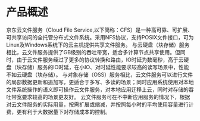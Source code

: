 # 产品概述

京东云文件服务（Cloud File Service,以下简称：CFS）是一种高可靠、可扩展、可共享访问的全托管分布式文件系统。采用NFS协议，支持POSIX文件接口，可为Linux及Windows系统下的云主机提供共享文件服务。
与云硬盘（块存储）服务相比，云文件服务提供了GB级别的吞吐带宽，适合多计算节点共享使用。但同时，由于云文件服务经过了更多的协议转换和路由，IO时延为数毫秒，高于云硬盘（块存储）服务的IO时延，在小IO、对时延性能要求较高的读写场景中，性能不如云硬盘（块存储）。
与对象存储（OSS）服务相比，云文件服务可以进行文件的局部数据更新和追加写，更适合于多写、多读的场景；同时应用系统使用对本地文件系统操作的语义即可操作云文件服务，对本地应用迁移上云，同时对存储的吞吐带宽要求较高的场景更友好。
云文件服务可在不中断应用服务的情况下，根据对云文件服务的实际用量，按需扩展或缩减，并按照每小时的平均使用容量进行计费，更有利于大数据量下对存储成本的控制。
